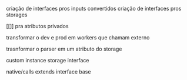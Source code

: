 criação de interfaces pros inputs convertidos
criação de interfaces pros storages


[[]] pra atributos privados

transformar o dev e prod em workers que chamam externo

trasnformar o parser em um atributo do storage


custom instance storage interface

native/calls extends interface base